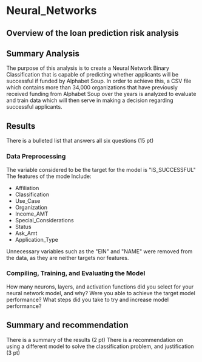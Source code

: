 # Neural_Networks

## Overview of the loan prediction risk analysis

## Summary Analysis

The purpose of this analysis is to create a Neural Network Binary Classification that is capable of predicting whether applicants will be successful if funded by Alphabet Soup. In order to achieve this, a CSV file which contains more than 34,000 organizations that have previously received funding from Alphabet Soup over the years is analyzed to evaluate and train data which will then serve in making a decision regarding successful applicants.

## Results

There is a bulleted list that answers all six questions (15 pt)

### Data Preprocessing 

The variable considered to be the target for the model is "IS_SUCCESSFUL"
The features of the mode Include:

- Affiliation
- Classification
- Use_Case
- Organization
- Income_AMT
- Special_Considerations
- Status
- Ask_Amt
- Application_Type

Unnecessary variables such as the "EIN" and "NAME" were removed from the data, as they are neither targets nor features.

### Compiling, Training, and Evaluating the Model

How many neurons, layers, and activation functions did you select for your neural network model, and why?
Were you able to achieve the target model performance?
What steps did you take to try and increase model performance?

## Summary and recommendation 

There is a summary of the results (2 pt)
There is a recommendation on using a different model to solve the classification problem, and justification (3 pt)




